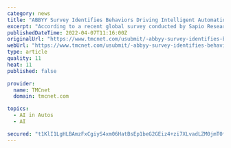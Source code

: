 ```yaml
---
category: news
title: "ABBYY Survey Identifies Behaviors Driving Intelligent Automation Successes and Failures"
excerpt: "According to a recent global survey conducted by Sapio Research on behalf of ABBYY, 98% of IT decision makers have implemented automation technologies in the last two years, spurred by the pandemic. During this time,"
publishedDateTime: 2022-04-07T11:16:00Z
originalUrl: "https://www.tmcnet.com/usubmit/-abbyy-survey-identifies-behaviors-driving-intelligent-automation-successes-/2022/04/07/9578682.htm"
webUrl: "https://www.tmcnet.com/usubmit/-abbyy-survey-identifies-behaviors-driving-intelligent-automation-successes-/2022/04/07/9578682.htm"
type: article
quality: 11
heat: 11
published: false

provider:
  name: TMCnet
  domain: tmcnet.com

topics:
  - AI in Autos
  - AI

secured: "t1KlI1LgHLBAmzFxCgiyS4xm06HatBsEp1beG2GEiz4+zi7XLvadLZM0jmT0fflhVihFW/xZXzY8pH5fpMi20u0NmzJrbnHErIcoFC1uIAWhvJuD+f9BmxWLsRXnoRleeSemRUcW6EKK5RNkodMtqpsIqlN/tnMXsw1eEMZIum3gH8KJ8tgd8gGJYYIfAley8w2F/8JzROpvh/S1ItDPyy0xt5qmrywtCrWzK8oBY68/Lw+3UnZ5dfNaWl7Cce6ntvXE/aY2yh96cZjFzy6UhgEGS6XZ1h3fCnQpEdEn8wUuyEArIEaIQlf4ah8f9uFE6ElWrGt2ySDA55UuTNknLlumil26YJ6Km3TwHIMEJhc=;odv/O0G225N9GpqV2Y/91Q=="
---
```


